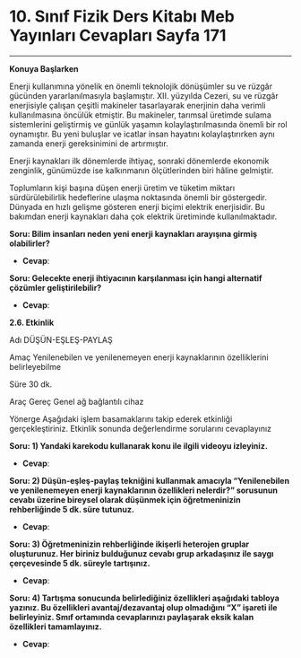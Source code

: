 # 10. Sınıf Fizik Ders Kitabı Meb Yayınları Cevapları Sayfa 171

---

**Konuya Başlarken**

Enerji kullanımına yönelik en önemli teknolojik dönüşümler su ve rüzgâr gücünden yararlanılmasıyla başlamıştır. XII. yüzyılda Cezeri, su ve rüzgâr enerjisiyle çalışan çeşitli makineler tasarlayarak enerjinin daha verimli kullanılmasına öncülük etmiştir. Bu makineler, tarımsal üretimde sulama sistemlerini geliştirmiş ve günlük yaşamın kolaylaştırılmasında önemli bir rol oynamıştır. Bu yeni buluşlar ve icatlar insan hayatını kolaylaştırırken aynı zamanda enerji gereksinimini de artırmıştır.

 Enerji kaynakları ilk dönemlerde ihtiyaç, sonraki dönemlerde ekonomik zenginlik, günümüzde ise kalkınmanın ölçütlerinden biri hâline gelmiştir.

 Toplumların kişi başına düşen enerji üretim ve tüketim miktarı sürdürülebilirlik hedeflerine ulaşma noktasında önemli bir göstergedir. Dünyada en hızlı gelişme gösteren enerji biçimi elektrik enerjisidir. Bu bakımdan enerji kaynakları daha çok elektrik üretiminde kullanılmaktadır.

**Soru: Bilim insanları neden yeni enerji kaynakları arayışına girmiş olabilirler?**

-   **Cevap**:

**Soru: Gelecekte enerji ihtiyacının karşılanması için hangi alternatif çözümler geliştirilebilir?**

-   **Cevap**:

**2.6. Etkinlik**

Adı DÜŞÜN-EŞLEŞ-PAYLAŞ

 Amaç Yenilenebilen ve yenilenemeyen enerji kaynaklarının özelliklerini belirleyebilme

 Süre 30 dk.

 Araç Gereç Genel ağ bağlantılı cihaz

 Yönerge Aşağıdaki işlem basamaklarını takip ederek etkinliği gerçekleştiriniz. Etkinlik sonunda değerlendirme sorularını cevaplayınız

**Soru: 1) Yandaki karekodu kullanarak konu ile ilgili videoyu izleyiniz.**

-   **Cevap**:

**Soru: 2) Düşün-eşleş-paylaş tekniğini kullanmak amacıyla “Yenilenebilen ve yenilenemeyen enerji kaynaklarının özellikleri nelerdir?” sorusunun cevabı üzerine bireysel olarak düşünmek için öğretmeninizin rehberliğinde 5 dk. süre tutunuz.**

-   **Cevap**:

**Soru: 3) Öğretmeninizin rehberliğinde ikişerli heterojen gruplar oluşturunuz. Her biriniz bulduğunuz cevabı grup arkadaşınız ile saygı çerçevesinde 5 dk. süreyle tartışınız.**

-   **Cevap**:

**Soru: 4) Tartışma sonucunda belirlediğiniz özellikleri aşağıdaki tabloya yazınız. Bu özellikleri avantaj/dezavantaj olup olmadığını “X” işareti ile belirleyiniz. Smıf ortamında cevaplarınızı paylaşarak eksik kalan özellikleri tamamlayınız.**

-   **Cevap**: